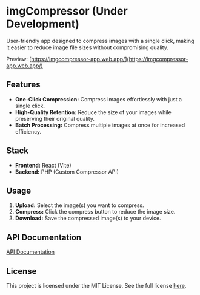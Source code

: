 # imgCompressor (Under Development)

User-friendly app designed to compress images with a single click, making it easier to reduce image file sizes without compromising quality.

Preview: [https://imgcompressor-app.web.app/](https://imgcompressor-app.web.app/)

## Features

- **One-Click Compression:** Compress images effortlessly with just a single click.
- **High-Quality Retention:** Reduce the size of your images while preserving their original quality.
- **Batch Processing:** Compress multiple images at once for increased efficiency.

## Stack

- **Frontend:** React (Vite)
- **Backend:** PHP (Custom Compressor API)

## Usage

1. **Upload:** Select the image(s) you want to compress.
2. **Compress:** Click the compress button to reduce the image size.
3. **Download:** Save the compressed image(s) to your device.

## API Documentation
[API Documentation](https://github.com/akshayraj-1/ImageCompressor/blob/main/API_DOC.md)

## License

This project is licensed under the MIT License. See the full license [here](LICENSE).
